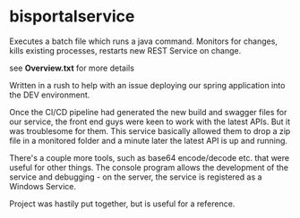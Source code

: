 # bisportalservice
Executes a batch file which runs a java command. 
Monitors for changes, kills existing processes, restarts new REST Service on change.

see **Overview.txt** for more details

Written in a rush to help with an issue deploying our spring application into the DEV environment.

Once the CI/CD pipeline had generated the new build and swagger files for our service, the front end guys were keen to work with the latest APIs. But it was troublesome for them. This service basically allowed them to drop a zip file in a monitored folder and a minute later the latest API is up and running.

There's a couple more tools, such as base64 encode/decode etc. that were useful for other things. The console program allows the development of the service and debugging - on the server, the service is registered as a Windows Service.

Project was hastily put together, but is useful for a reference.

